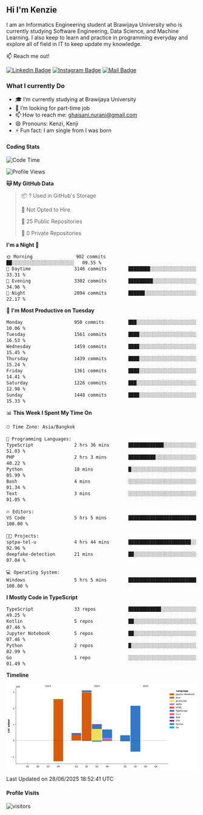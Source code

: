 ## Hi I'm Kenzie


I am an Informatics Engineering student at Brawijaya University who is currently studying Software Engineering, Data Science, and Machine Learning. I also keep to learn and practice in programming everyday and explore all of field in IT to keep update my knowledge.

:mailbox: Reach me out!

[![Linkedin Badge](https://img.shields.io/badge/-Kenzie_Taqiyassar-0e76a8?style=flat&labelColor=0e76a8&logo=linkedin&logoColor=white)](https://www.linkedin.com/in/kenzie-taqiyassar-37458b1aa/) 
[![Instagram Badge](https://img.shields.io/badge/-@__kenziehh_-e84393?style=flat&labelColor=e84393&logo=instagram&logoColor=white)](https://www.instagram.com/_kenziehh/) 
[![Mail Badge](https://img.shields.io/badge/-ghaisani.nurani-c0392b?style=flat&labelColor=c0392b&logo=gmail&logoColor=white)](mailto:ghaisani.nurani@gmail.com)

### What I currently Do

- 🎓 I’m currently studying at Brawijaya University
- 💼 I’m looking for part-time job
- 📫 How to reach me: ghaisani.nurani@gmail.com
- 😄 Pronouns: Kenzi, Kenji
- ⚡ Fun fact: I am single from I was born

#### Coding Stats
<!--START_SECTION:waka-->
![Code Time](http://img.shields.io/badge/Code%20Time-1%2C384%20hrs%2027%20mins-blue)

![Profile Views](http://img.shields.io/badge/Profile%20Views-0-blue)

**🐱 My GitHub Data** 

> 📦 ? Used in GitHub's Storage 
 > 
> 🚫 Not Opted to Hire
 > 
> 📜 25 Public Repositories 
 > 
> 🔑 0 Private Repositories 
 > 
**I'm a Night 🦉** 

```text
🌞 Morning                902 commits         ██░░░░░░░░░░░░░░░░░░░░░░░   09.55 % 
🌆 Daytime                3146 commits        ████████░░░░░░░░░░░░░░░░░   33.31 % 
🌃 Evening                3302 commits        █████████░░░░░░░░░░░░░░░░   34.96 % 
🌙 Night                  2094 commits        ██████░░░░░░░░░░░░░░░░░░░   22.17 % 
```
📅 **I'm Most Productive on Tuesday** 

```text
Monday                   950 commits         ███░░░░░░░░░░░░░░░░░░░░░░   10.06 % 
Tuesday                  1561 commits        ████░░░░░░░░░░░░░░░░░░░░░   16.53 % 
Wednesday                1459 commits        ████░░░░░░░░░░░░░░░░░░░░░   15.45 % 
Thursday                 1439 commits        ████░░░░░░░░░░░░░░░░░░░░░   15.24 % 
Friday                   1361 commits        ████░░░░░░░░░░░░░░░░░░░░░   14.41 % 
Saturday                 1226 commits        ███░░░░░░░░░░░░░░░░░░░░░░   12.98 % 
Sunday                   1448 commits        ████░░░░░░░░░░░░░░░░░░░░░   15.33 % 
```


📊 **This Week I Spent My Time On** 

```text
🕑︎ Time Zone: Asia/Bangkok

💬 Programming Languages: 
TypeScript               2 hrs 36 mins       █████████████░░░░░░░░░░░░   51.03 % 
PHP                      2 hrs 3 mins        ██████████░░░░░░░░░░░░░░░   40.22 % 
Python                   18 mins             █░░░░░░░░░░░░░░░░░░░░░░░░   05.99 % 
Bash                     4 mins              ░░░░░░░░░░░░░░░░░░░░░░░░░   01.34 % 
Text                     3 mins              ░░░░░░░░░░░░░░░░░░░░░░░░░   01.05 % 

🔥 Editors: 
VS Code                  5 hrs 5 mins        █████████████████████████   100.00 % 

🐱‍💻 Projects: 
sptpa-tel-u              4 hrs 44 mins       ███████████████████████░░   92.96 % 
deepfake-detection       21 mins             ██░░░░░░░░░░░░░░░░░░░░░░░   07.04 % 

💻 Operating System: 
Windows                  5 hrs 5 mins        █████████████████████████   100.00 % 
```

**I Mostly Code in TypeScript** 

```text
TypeScript               33 repos            ████████████░░░░░░░░░░░░░   49.25 % 
Kotlin                   5 repos             ██░░░░░░░░░░░░░░░░░░░░░░░   07.46 % 
Jupyter Notebook         5 repos             ██░░░░░░░░░░░░░░░░░░░░░░░   07.46 % 
Python                   2 repos             █░░░░░░░░░░░░░░░░░░░░░░░░   02.99 % 
Go                       1 repo              ░░░░░░░░░░░░░░░░░░░░░░░░░   01.49 % 
```



**Timeline**

![Lines of Code chart](https://raw.githubusercontent.com/kenziehh/kenziehh/master/assets/bar_graph.png)


 Last Updated on 28/06/2025 18:52:41 UTC
<!--END_SECTION:waka-->


#### Profile Visits

![visitors](https://visitor-badge.glitch.me/badge?page_id=kenziehh.kenziehh)





